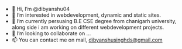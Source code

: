 - 👋 Hi, I’m @dibyanshu04
- 👀 I’m interested in webdevelopment, dynamic and static sites.
- 🌱 I’m currently persuaing B.E CSE degree from chanigarh university, along side i am working on different webdevelopment projects. 
- 💞️ I’m looking to collaborate on ...
- 📫 You can contact me on mail, dibyanshusinghds@gmail.com

<!---
dibyanshu04/dibyanshu04 is a ✨ special ✨ repository because its `README.md` (this file) appears on your GitHub profile.
You can click the Preview link to take a look at your changes.
--->
